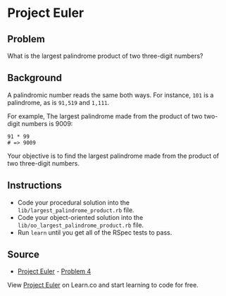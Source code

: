 
# Project Euler

## Problem

What is the largest palindrome product of two three-digit numbers?

## Background

A palindromic number reads the same both ways. For instance, `101` is a palindrome, as is `91,519` and `1,111`.

For example, The largest palindrome made from the product of two two-digit numbers is 9009:

```
91 * 99
# => 9009
```
<!-- def is_palindrome?(numberArray)
  mid = numberArray.length / 2;
  if(numberArray[0..mid] == (numberArray.reverse)[0..mid])
    return true
  end

  return false
end -->

Your objective is to find the largest palindrome made from the product of two three-digit numbers.

## Instructions

- Code your procedural solution into the `lib/largest_palindrome_product.rb` file.
- Code your object-oriented solution into the `lib/oo_largest_palindrome_product.rb` file.
- Run `learn` until you get all of the RSpec tests to pass.

## Source

- [Project Euler](https://projecteuler.net/) - [Problem 4](https://projecteuler.net/problem=4)

<p data-visibility='hidden'>View <a href='https://learn.co/lessons/project-euler-largest-palindrome-product' title='Project Euler'>Project Euler</a> on Learn.co and start learning to code for free.</p>
